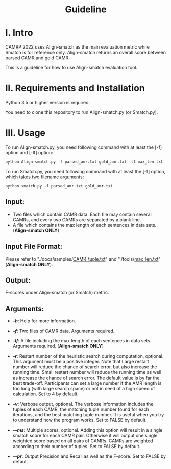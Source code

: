 # <p align="center">Guideline</p>

# I. Intro

CAMRP 2022 uses Align-smatch as the main evaluation metric while Smatch is for reference only. Align-smatch returns an overall score between parsed CAMR and gold CAMR.

This is a guideline for how to use Align-smatch evaluation tool.

# II. Requirements and Installation

Python 3.5 or higher version is required.

You need to clone this repository to run Align-smatch.py (or Smatch.py).

# III. Usage

To run Align-smatch.py, you need following command with at least the [-f] option and [-lf] option:

    python Align-smatch.py -f parsed_amr.txt gold_amr.txt -lf max_len.txt

To run Smatch.py, you need following command with at least the [-f] option, which takes two filename arguments:

    python smatch.py -f parsed_amr.txt gold_amr.txt

## Input: 

* Two files which contain CAMR data. Each file may contain several CAMRs, and every two CAMRs are separated by a blank line.
* A file which contains the max length of each sentences in data sets. (**Align-smatch ONLY**)

## Input File Format: 

Please refer to "./docs/samples/<a href="https://github.com/GoThereGit/Chinese-AMR/tree/main/docs/samples/CAMR_tuple.txt">CAMR_tuple.txt</a>" and "./tools/<a href="https://github.com/GoThereGit/Chinese-AMR/tree/main/tools/max_len.txt">max_len.txt</a>" (**Align-smatch ONLY**).

## Output: 

F-scores under Align-smatch (or Smatch) metric.

## Arguments:

* ***-h***: Help for more information.

* ***-f***: Two files of CAMR data. Arguments required.

* ***-lf***: A file including the max length of each sentences in data sets. Arguments required. (**Align-smatch ONLY**)

* ***-r***: Restart number of the heuristic search during computation, optional. This argument must be a positive integer. Note that Large restart number will reduce the chance of search error, but also increase the running time. Small restart number will reduce the running time as well as increase the chance of search error. The default value is by far the best trade-off. Participants can set a large number if the AMR length is too long (with large search space) or not in need of a high speed of calculation. Set to 4 by default.

* ***-v***: Verbose output, optional. The verbose information includes the tuples of each CAMR, the matching tuple number found for each iterations, and the best matching tuple number. It is useful when you try to understand how the program works. Set to FALSE by default.

* ***--ms***: Multiple scores, optional. Adding this option will result in a single smatch score for each CAMR pair. Otherwise it will output one single weighted score based on all pairs of CAMRs. CAMRs are weighted according to their number of tuples. Set to FALSE by default.

* ***--pr***: Output Precision and Recall as well as the F-score. Set to FALSE by default.
